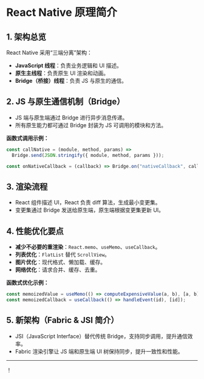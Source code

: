 # React Native 原理简介

## 1. 架构总览

React Native 采用“三端分离”架构：

- **JavaScript 线程**：负责业务逻辑和 UI 描述。
- **原生主线程**：负责原生 UI 渲染和动画。
- **Bridge（桥接）线程**：负责 JS 与原生的通信。

## 2. JS 与原生通信机制（Bridge）

- JS 端与原生端通过 Bridge 进行异步消息传递。
- 所有原生能力都可通过 Bridge 封装为 JS 可调用的模块和方法。

**函数式调用示例：**

```js
const callNative = (module, method, params) =>
  Bridge.send(JSON.stringify({ module, method, params }));

const onNativeCallback = (callback) => Bridge.on("nativeCallback", callback);
```

## 3. 渲染流程

- React 组件描述 UI，React 负责 diff 算法，生成最小变更集。
- 变更集通过 Bridge 发送给原生端，原生端根据变更集更新 UI。

## 4. 性能优化要点

- **减少不必要的重渲染**：`React.memo`、`useMemo`、`useCallback`。
- **列表优化**：`FlatList` 替代 `ScrollView`。
- **图片优化**：现代格式、懒加载、缓存。
- **网络优化**：请求合并、缓存、去重。

**函数式优化示例：**

```js
const memoizedValue = useMemo(() => computeExpensiveValue(a, b), [a, b]);
const memoizedCallback = useCallback(() => handleEvent(id), [id]);
```

## 5. 新架构（Fabric & JSI 简介）

- JSI（JavaScript Interface）替代传统 Bridge，支持同步调用，提升通信效率。
- Fabric 渲染引擎让 JS 端和原生端 UI 树保持同步，提升一致性和性能。

---

！
